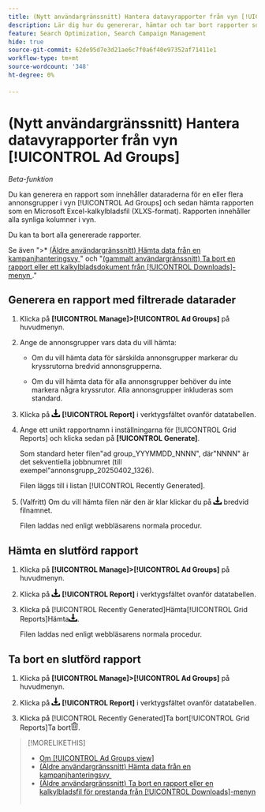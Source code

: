 ```yaml
---
title: (Nytt användargränssnitt) Hantera datavyrapporter från vyn [!UICONTROL Ad Groups]
description: Lär dig hur du genererar, hämtar och tar bort rapporter som innehåller datarader för en eller flera annonsgrupper i [!UICONTROL Ad Groups]-vyn.
feature: Search Optimization, Search Campaign Management
hide: true
source-git-commit: 62de95d7e3d21ae6c7f0a6f40e97352af71411e1
workflow-type: tm+mt
source-wordcount: '348'
ht-degree: 0%

---
```


# (Nytt användargränssnitt) Hantera datavyrapporter från vyn [!UICONTROL Ad Groups]

*Beta-funktion*

Du kan generera en rapport som innehåller dataraderna för en eller flera annonsgrupper i vyn [!UICONTROL Ad Groups] och sedan hämta rapporten som en Microsoft Excel-kalkylbladsfil (XLXS-format). Rapporten innehåller alla synliga kolumner i vyn.

Du kan ta bort alla genererade rapporter.

Se även &quot;>* [(Äldre användargränssnitt) Hämta data från en kampanjhanteringsvy &#x200B;](/help/search-social-commerce/common-tasks/navigation-editing-selection/download.md)&quot; och &quot;[(gammalt användargränssnitt) Ta bort en rapport eller ett kalkylbladsdokument från [!UICONTROL Downloads]-menyn &#x200B;](/help/search-social-commerce/common-tasks/navigation-editing-selection/download-delete-data.md).&quot;

## Generera en rapport med filtrerade datarader

1. Klicka på **[!UICONTROL Manage]>[!UICONTROL Ad Groups]** på huvudmenyn.

1. Ange de annonsgrupper vars data du vill hämta:

   * Om du vill hämta data för särskilda annonsgrupper markerar du kryssrutorna bredvid annonsgrupperna.

   * Om du vill hämta data för alla annonsgrupper behöver du inte markera några kryssrutor. Alla annonsgrupper inkluderas som standard.

1. Klicka på ![Hämta](/help/search-social-commerce/assets/download.png "Hämta") **[!UICONTROL Report]** i verktygsfältet ovanför datatabellen.

1. Ange ett unikt rapportnamn i inställningarna för [!UICONTROL Grid Reports] och klicka sedan på **[!UICONTROL Generate]**.

   Som standard heter filen&quot;ad group_YYYMMDD_NNNN&quot;, där&quot;NNNN&quot; är det sekventiella jobbnumret (till exempel&quot;annonsgrupp_20250402_1326).

   Filen läggs till i listan [!UICONTROL Recently Generated].

1. (Valfritt) Om du vill hämta filen när den är klar klickar du på ![Hämta](/help/search-social-commerce/assets/download.png "Hämta") bredvid filnamnet.

   Filen laddas ned enligt webbläsarens normala procedur.

## Hämta en slutförd rapport

1. Klicka på **[!UICONTROL Manage]>[!UICONTROL Ad Groups]** på huvudmenyn.

1. Klicka på ![Hämta](/help/search-social-commerce/assets/download.png "Hämta") **[!UICONTROL Report]** i verktygsfältet ovanför datatabellen.

1. Klicka på [!UICONTROL Recently Generated]Hämta[!UICONTROL Grid Reports]Hämta![&#x200B; bredvid filnamnet i listan &#x200B;](/help/search-social-commerce/assets/download.png " i dialogrutan ").

   Filen laddas ned enligt webbläsarens normala procedur.

## Ta bort en slutförd rapport

1. Klicka på **[!UICONTROL Manage]>[!UICONTROL Ad Groups]** på huvudmenyn.

1. Klicka på ![Hämta](/help/search-social-commerce/assets/download.png "Hämta") **[!UICONTROL Report]** i verktygsfältet ovanför datatabellen.

1. Klicka på [!UICONTROL Recently Generated]Ta bort[!UICONTROL Grid Reports]Ta bort![&#x200B; bredvid filnamnet i listan &#x200B;](/help/search-social-commerce/assets/delete-new.png " i dialogrutan ").

>[!MORELIKETHIS]
>
>* [Om [!UICONTROL Ad Groups view]](ad-group-view-about.md)
>* [(Äldre användargränssnitt) Hämta data från en kampanjhanteringsvy &#x200B;](/help/search-social-commerce/common-tasks/navigation-editing-selection/download.md)
>* [(Äldre användargränssnitt) Ta bort en rapport eller en kalkylbladsfil för prestanda från [!UICONTROL Downloads]-menyn &#x200B;](/help/search-social-commerce/common-tasks/navigation-editing-selection/download-delete-data.md)
